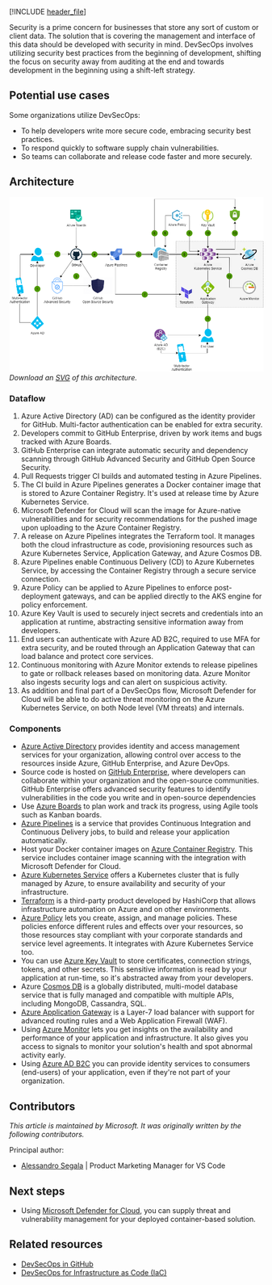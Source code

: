 [!INCLUDE [header_file](../../../includes/sol-idea-header.md)]

Security is a prime concern for businesses that store any sort of custom or client data. The solution that is covering the management and interface of this data should be developed with security in mind. DevSecOps involves utilizing security best practices from the beginning of development, shifting the focus on security away from auditing at the end and towards development in the beginning using a shift-left strategy.

## Potential use cases

Some organizations utilize DevSecOps:

- To help developers write more secure code, embracing security best practices.
- To respond quickly to software supply chain vulnerabilities.
- So teams can collaborate and release code faster and more securely.

## Architecture

![Architecture diagram shows the flow from the developer to the end user and where devsecops can be employed: devsecops in Azure](../media/devsecops-in-azure.png)
*Download an [SVG](../media/devsecops-in-azure.svg) of this architecture.*

### Dataflow

1. Azure Active Directory (AD) can be configured as the identity provider for GitHub. Multi-factor authentication can be enabled for extra security.
1. Developers commit to GitHub Enterprise, driven by work items and bugs tracked with Azure Boards.
1. GitHub Enterprise can integrate automatic security and dependency scanning through GitHub Advanced Security and GitHub Open Source Security.
1. Pull Requests trigger CI builds and automated testing in Azure Pipelines.
1. The CI build in Azure Pipelines generates a Docker container image that is stored to Azure Container Registry. It's used at release time by Azure Kubernetes Service.
1. Microsoft Defender for Cloud will scan the image for Azure-native vulnerabilities and for security recommendations for the pushed image upon uploading to the Azure Container Registry.
1. A release on Azure Pipelines integrates the Terraform tool. It manages both the cloud infrastructure as code, provisioning resources such as Azure Kubernetes Service, Application Gateway, and Azure Cosmos DB.
1. Azure Pipelines enable Continuous Delivery (CD) to Azure Kubernetes Service, by accessing the Container Registry through a secure service connection.
1. Azure Policy can be applied to Azure Pipelines to enforce post-deployment gateways, and can be applied directly to the AKS engine for policy enforcement.
1. Azure Key Vault is used to securely inject secrets and credentials into an application at runtime, abstracting sensitive information away from developers.
1. End users can authenticate with Azure AD B2C, required to use MFA for extra security, and be routed through an Application Gateway that can load balance and protect core services.
1. Continuous monitoring with Azure Monitor extends to release pipelines to gate or rollback releases based on monitoring data. Azure Monitor also ingests security logs and can alert on suspicious activity.
1. As addition and final part of a DevSecOps flow, Microsoft Defender for Cloud will be able to do active threat monitoring on the Azure Kubernetes Service, on both Node level (VM threats) and internals.

### Components

- [Azure Active Directory](/azure/active-directory/fundamentals/active-directory-whatis) provides identity and access management services for your organization, allowing control over access to the resources inside Azure, GitHub Enterprise, and Azure DevOps.
- Source code is hosted on [GitHub Enterprise](https://help.github.com/en/github), where developers can collaborate within your organization and the open-source communities. GitHub Enterprise offers advanced security features to identify vulnerabilities in the code you write and in open-source dependencies
- Use [Azure Boards](/azure/devops/boards/github/connect-to-github?view=azure-devops) to plan work and track its progress, using Agile tools such as Kanban boards.
- [Azure Pipelines](/azure/devops/pipelines/get-started/pipelines-get-started?view=azure-devops) is a service that provides Continuous Integration and Continuous Delivery jobs, to build and release your application automatically.
- Host your Docker container images on [Azure Container Registry](/azure/container-registry/container-registry-concepts). This service includes container image scanning with the integration with Microsoft Defender for Cloud.
- [Azure Kubernetes Service](/azure/aks/intro-kubernetes) offers a Kubernetes cluster that is fully managed by Azure, to ensure availability and security of your infrastructure.
- [Terraform](/azure/terraform/terraform-create-k8s-cluster-with-tf-and-aks) is a third-party product developed by HashiCorp that allows infrastructure automation on Azure and on other environments.
- [Azure Policy](/azure/governance/policy/overview) lets you create, assign, and manage policies. These policies enforce different rules and effects over your resources, so those resources stay compliant with your corporate standards and service level agreements. It integrates with Azure Kubernetes Service too.
- You can use [Azure Key Vault](/azure/key-vault/key-vault-overview) to store certificates, connection strings, tokens, and other secrets. This sensitive information is read by your application at run-time, so it's abstracted away from your developers.
- Azure [Cosmos DB](/azure/cosmos-db/introduction) is a globally distributed, multi-model database service that is fully managed and compatible with multiple APIs, including MongoDB, Cassandra, SQL.
- [Azure Application Gateway](/azure/application-gateway/ingress-controller-overview) is a Layer-7 load balancer with support for advanced routing rules and a Web Application Firewall (WAF).
- Using [Azure Monitor](/azure/azure-monitor/overview) lets you get insights on the availability and performance of your application and infrastructure. It also gives you access to signals to monitor your solution's health and spot abnormal activity early.
- Using [Azure AD B2C](/azure/active-directory-b2c/overview) you can provide identity services to consumers (end-users) of your application, even if they're not part of your organization.

## Contributors

*This article is maintained by Microsoft. It was originally written by the following contributors.*

Principal author:

 * [Alessandro Segala](https://www.linkedin.com/in/alessandrosegala) | Product Marketing Manager for VS Code

## Next steps

- Using [Microsoft Defender for Cloud](/azure/security-center/container-security), you can supply threat and vulnerability management for your deployed container-based solution.

## Related resources

- [DevSecOps in GitHub](./devsecops-in-github.yml)
- [DevSecOps for Infrastructure as Code (IaC)](./devsecops-infrastructure-as-code.yml)
